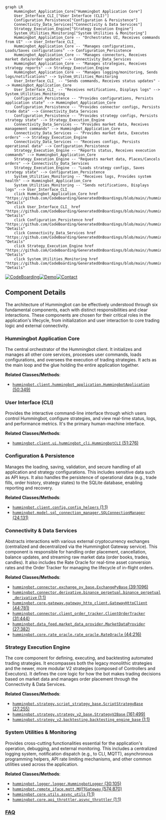 ```mermaid
graph LR
    Hummingbot_Application_Core["Hummingbot Application Core"]
    User_Interface_CLI_["User Interface (CLI)"]
    Configuration_Persistence["Configuration & Persistence"]
    Connectivity_Data_Services["Connectivity & Data Services"]
    Strategy_Execution_Engine["Strategy Execution Engine"]
    System_Utilities_Monitoring["System Utilities & Monitoring"]
    Hummingbot_Application_Core -- "Orchestrates UI, Receives commands from UI" --> User_Interface_CLI_
    Hummingbot_Application_Core -- "Manages configurations, Loads/Saves configurations" --> Configuration_Persistence
    Hummingbot_Application_Core -- "Manages connectors, Receives market data/order updates" --> Connectivity_Data_Services
    Hummingbot_Application_Core -- "Manages strategies, Receives strategy reports" --> Strategy_Execution_Engine
    Hummingbot_Application_Core -- "Manages logging/monitoring, Sends logs/notifications" --> System_Utilities_Monitoring
    User_Interface_CLI_ -- "Sends commands, Receives status updates" --> Hummingbot_Application_Core
    User_Interface_CLI_ -- "Receives notifications, Displays logs" --> System_Utilities_Monitoring
    Configuration_Persistence -- "Provides configurations, Persists application state" --> Hummingbot_Application_Core
    Configuration_Persistence -- "Provides connector configs, Persists trade data" --> Connectivity_Data_Services
    Configuration_Persistence -- "Provides strategy configs, Persists strategy state" --> Strategy_Execution_Engine
    Connectivity_Data_Services -- "Provides market data, Receives management commands" --> Hummingbot_Application_Core
    Connectivity_Data_Services -- "Provides market data, Executes orders" --> Strategy_Execution_Engine
    Connectivity_Data_Services -- "Receives configs, Persists operational data" --> Configuration_Persistence
    Strategy_Execution_Engine -- "Reports status, Receives execution commands" --> Hummingbot_Application_Core
    Strategy_Execution_Engine -- "Requests market data, Places/Cancels orders" --> Connectivity_Data_Services
    Strategy_Execution_Engine -- "Loads strategy configs, Saves strategy state" --> Configuration_Persistence
    System_Utilities_Monitoring -- "Receives logs, Provides system health" --> Hummingbot_Application_Core
    System_Utilities_Monitoring -- "Sends notifications, Displays logs" --> User_Interface_CLI_
    click Hummingbot_Application_Core href "https://github.com/CodeBoarding/GeneratedOnBoardings/blob/main//hummingbot/Hummingbot_Application_Core.md" "Details"
    click User_Interface_CLI_ href "https://github.com/CodeBoarding/GeneratedOnBoardings/blob/main//hummingbot/User_Interface_CLI_.md" "Details"
    click Configuration_Persistence href "https://github.com/CodeBoarding/GeneratedOnBoardings/blob/main//hummingbot/Configuration_Persistence.md" "Details"
    click Connectivity_Data_Services href "https://github.com/CodeBoarding/GeneratedOnBoardings/blob/main//hummingbot/Connectivity_Data_Services.md" "Details"
    click Strategy_Execution_Engine href "https://github.com/CodeBoarding/GeneratedOnBoardings/blob/main//hummingbot/Strategy_Execution_Engine.md" "Details"
    click System_Utilities_Monitoring href "https://github.com/CodeBoarding/GeneratedOnBoardings/blob/main//hummingbot/System_Utilities_Monitoring.md" "Details"
```
[![CodeBoarding](https://img.shields.io/badge/Generated%20by-CodeBoarding-9cf?style=flat-square)](https://github.com/CodeBoarding/GeneratedOnBoardings)[![Demo](https://img.shields.io/badge/Try%20our-Demo-blue?style=flat-square)](https://www.codeboarding.org/demo)[![Contact](https://img.shields.io/badge/Contact%20us%20-%20contact@codeboarding.org-lightgrey?style=flat-square)](mailto:contact@codeboarding.org)

## Component Details

The architecture of Hummingbot can be effectively understood through six fundamental components, each with distinct responsibilities and clear interactions. These components are chosen for their critical roles in the application's lifecycle, from initialization and user interaction to core trading logic and external connectivity.

### Hummingbot Application Core
The central orchestrator of the Hummingbot client. It initializes and manages all other core services, processes user commands, loads configurations, and oversees the execution of trading strategies. It acts as the main loop and the glue holding the entire application together.


**Related Classes/Methods**:

- <a href="https://github.com/hummingbot/hummingbot/blob/master/hummingbot/client/hummingbot_application.py#L50-L349" target="_blank" rel="noopener noreferrer">`hummingbot.client.hummingbot_application.HummingbotApplication` (50:349)</a>


### User Interface (CLI)
Provides the interactive command-line interface through which users control Hummingbot, configure strategies, and view real-time status, logs, and performance metrics. It's the primary human-machine interface.


**Related Classes/Methods**:

- <a href="https://github.com/hummingbot/hummingbot/blob/master/hummingbot/client/ui/hummingbot_cli.py#L51-L276" target="_blank" rel="noopener noreferrer">`hummingbot.client.ui.hummingbot_cli.HummingbotCLI` (51:276)</a>


### Configuration & Persistence
Manages the loading, saving, validation, and secure handling of all application and strategy configurations. This includes sensitive data such as API keys. It also handles the persistence of operational data (e.g., trade fills, order history, strategy states) to the SQLite database, enabling reporting and recovery.


**Related Classes/Methods**:

- <a href="https://github.com/hummingbot/hummingbot/blob/master/hummingbot/client/config/config_helpers.py#L1-L1" target="_blank" rel="noopener noreferrer">`hummingbot.client.config.config_helpers` (1:1)</a>
- <a href="https://github.com/hummingbot/hummingbot/blob/master/hummingbot/model/sql_connection_manager.py#L24-L131" target="_blank" rel="noopener noreferrer">`hummingbot.model.sql_connection_manager.SQLConnectionManager` (24:131)</a>


### Connectivity & Data Services
Abstracts interactions with various external cryptocurrency exchanges (centralized and decentralized via the Hummingbot Gateway service). This component is responsible for handling order placement, cancellation, balance updates, and streaming raw market data (order books, trades, candles). It also includes the Rate Oracle for real-time asset conversion rates and the Order Tracker for managing the lifecycle of in-flight orders.


**Related Classes/Methods**:

- <a href="https://github.com/hummingbot/hummingbot/blob/master/hummingbot/connector/exchange_py_base.py#L39-L1096" target="_blank" rel="noopener noreferrer">`hummingbot.connector.exchange_py_base.ExchangePyBase` (39:1096)</a>
- <a href="https://github.com/hummingbot/hummingbot/blob/master/hummingbot/connector/derivative/binance_perpetual/binance_perpetual_derivative.py#L1-L1" target="_blank" rel="noopener noreferrer">`hummingbot.connector.derivative.binance_perpetual.binance_perpetual_derivative` (1:1)</a>
- <a href="https://github.com/hummingbot/hummingbot/blob/master/hummingbot/core/gateway/gateway_http_client.py#L44-L781" target="_blank" rel="noopener noreferrer">`hummingbot.core.gateway.gateway_http_client.GatewayHttpClient` (44:781)</a>
- <a href="https://github.com/hummingbot/hummingbot/blob/master/hummingbot/connector/client_order_tracker.py#L31-L444" target="_blank" rel="noopener noreferrer">`hummingbot.connector.client_order_tracker.ClientOrderTracker` (31:444)</a>
- <a href="https://github.com/hummingbot/hummingbot/blob/master/hummingbot/data_feed/market_data_provider.py#L27-L382" target="_blank" rel="noopener noreferrer">`hummingbot.data_feed.market_data_provider.MarketDataProvider` (27:382)</a>
- <a href="https://github.com/hummingbot/hummingbot/blob/master/hummingbot/core/rate_oracle/rate_oracle.py#L44-L216" target="_blank" rel="noopener noreferrer">`hummingbot.core.rate_oracle.rate_oracle.RateOracle` (44:216)</a>


### Strategy Execution Engine
The core component for defining, executing, and backtesting automated trading strategies. It encompasses both the legacy monolithic strategies and the newer, more modular V2 strategies (composed of Controllers and Executors). It defines the core logic for how the bot makes trading decisions based on market data and manages order placement through the Connectivity & Data Services.


**Related Classes/Methods**:

- <a href="https://github.com/hummingbot/hummingbot/blob/master/hummingbot/strategy/script_strategy_base.py#L27-L255" target="_blank" rel="noopener noreferrer">`hummingbot.strategy.script_strategy_base.ScriptStrategyBase` (27:255)</a>
- <a href="https://github.com/hummingbot/hummingbot/blob/master/hummingbot/strategy/strategy_v2_base.py#L161-L499" target="_blank" rel="noopener noreferrer">`hummingbot.strategy.strategy_v2_base.StrategyV2Base` (161:499)</a>
- <a href="https://github.com/hummingbot/hummingbot/blob/master/hummingbot/strategy_v2/backtesting/backtesting_engine_base.py#L1-L1" target="_blank" rel="noopener noreferrer">`hummingbot.strategy_v2.backtesting.backtesting_engine_base` (1:1)</a>


### System Utilities & Monitoring
Provides cross-cutting functionalities essential for the application's operation, debugging, and external monitoring. This includes a centralized logging system, notification dispatch (e.g., to CLI, MQTT), asynchronous programming helpers, API rate limiting mechanisms, and other common utilities used across the application.


**Related Classes/Methods**:

- <a href="https://github.com/hummingbot/hummingbot/blob/master/hummingbot/logger/logger.py#L30-L105" target="_blank" rel="noopener noreferrer">`hummingbot.logger.logger.HummingbotLogger` (30:105)</a>
- <a href="https://github.com/hummingbot/hummingbot/blob/master/hummingbot/remote_iface/mqtt.py#L574-L870" target="_blank" rel="noopener noreferrer">`hummingbot.remote_iface.mqtt.MQTTGateway` (574:870)</a>
- <a href="https://github.com/hummingbot/hummingbot/blob/master/hummingbot/core/utils/async_utils.py#L1-L1" target="_blank" rel="noopener noreferrer">`hummingbot.core.utils.async_utils` (1:1)</a>
- <a href="https://github.com/hummingbot/hummingbot/blob/master/hummingbot/core/api_throttler/async_throttler.py#L1-L1" target="_blank" rel="noopener noreferrer">`hummingbot.core.api_throttler.async_throttler` (1:1)</a>




### [FAQ](https://github.com/CodeBoarding/GeneratedOnBoardings/tree/main?tab=readme-ov-file#faq)